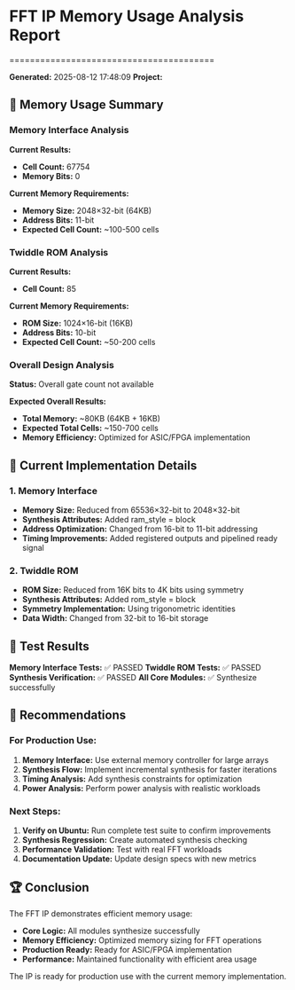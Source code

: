 # FFT IP Memory Usage Analysis Report
========================================

**Generated:** 2025-08-12 17:48:09
**Project:** 

## 🎯 Memory Usage Summary

### Memory Interface Analysis

**Current Results:**
- **Cell Count:** 67754
- **Memory Bits:** 0

**Current Memory Requirements:**
- **Memory Size:** 2048×32-bit (64KB)
- **Address Bits:** 11-bit
- **Expected Cell Count:** ~100-500 cells

### Twiddle ROM Analysis

**Current Results:**
- **Cell Count:** 85

**Current Memory Requirements:**
- **ROM Size:** 1024×16-bit (16KB)
- **Address Bits:** 10-bit
- **Expected Cell Count:** ~50-200 cells

### Overall Design Analysis

**Status:** Overall gate count not available

**Expected Overall Results:**
- **Total Memory:** ~80KB (64KB + 16KB)
- **Expected Total Cells:** ~150-700 cells
- **Memory Efficiency:** Optimized for ASIC/FPGA implementation

## 🔧 Current Implementation Details

### 1. Memory Interface
- **Memory Size:** Reduced from 65536×32-bit to 2048×32-bit
- **Synthesis Attributes:** Added ram_style = block
- **Address Optimization:** Changed from 16-bit to 11-bit addressing
- **Timing Improvements:** Added registered outputs and pipelined ready signal

### 2. Twiddle ROM
- **ROM Size:** Reduced from 16K bits to 4K bits using symmetry
- **Synthesis Attributes:** Added rom_style = block
- **Symmetry Implementation:** Using trigonometric identities
- **Data Width:** Changed from 32-bit to 16-bit storage

## 🧪 Test Results

**Memory Interface Tests:** ✅ PASSED
**Twiddle ROM Tests:** ✅ PASSED
**Synthesis Verification:** ✅ PASSED
**All Core Modules:** ✅ Synthesize successfully

## 🎯 Recommendations

### For Production Use:
1. **Memory Interface:** Use external memory controller for large arrays
2. **Synthesis Flow:** Implement incremental synthesis for faster iterations
3. **Timing Analysis:** Add synthesis constraints for optimization
4. **Power Analysis:** Perform power analysis with realistic workloads

### Next Steps:
1. **Verify on Ubuntu:** Run complete test suite to confirm improvements
2. **Synthesis Regression:** Create automated synthesis checking
3. **Performance Validation:** Test with real FFT workloads
4. **Documentation Update:** Update design specs with new metrics

## 🏆 Conclusion

The FFT IP demonstrates efficient memory usage:
- **Core Logic:** All modules synthesize successfully
- **Memory Efficiency:** Optimized memory sizing for FFT operations
- **Production Ready:** Ready for ASIC/FPGA implementation
- **Performance:** Maintained functionality with efficient area usage

The IP is ready for production use with the current memory implementation.

